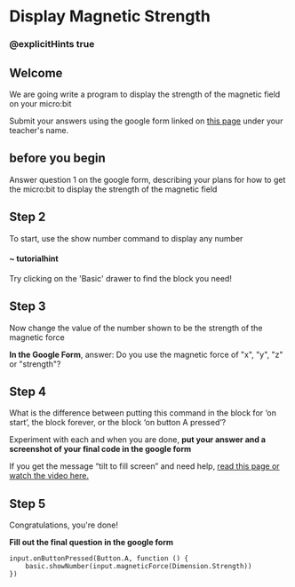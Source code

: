 # Display Magnetic Strength
### @explicitHints true
 
## Welcome
 
We are going write a program to display the strength of the magnetic field on your micro:bit
 
Submit your answers using the google form linked on [this page](https://schoolwidelabs.github.io/sensor-immersion/assessments/Lesson2/magnetometer_assessment.html) under your teacher's name.
 
## before you begin
 
Answer question 1 on the google form, describing your plans for how to get the micro:bit to display the strength of the magnetic field
 
## Step 2
 
To start, use the show number command to display any number 
 
#### ~ tutorialhint
Try clicking on the 'Basic' drawer to find the block you need!
 
## Step 3
 
Now change the value of the number shown to be the strength of the magnetic force
 
**In the Google Form**, answer: Do you use the magnetic force of "x", "y", "z" or "strength"? 
 
## Step 4
 
What is the difference between putting this command in the block for ‘on start’, the block forever, or the block ‘on button A pressed’?
 
Experiment with each and when you are done, **put your answer and a screenshot of your final code in the google form**
 
If you get the message “tilt to fill screen” and need help, [read this page or watch the video here.](https://support.microbit.org/support/solutions/articles/19000008874-calibrating-the-micro-bit-compass#:~:text=When%20you%20load%20a%20program,this%2C%20your%20program%20will%20run.)
 
## Step 5
 
Congratulations, you're done!
 
**Fill out the final question in the google form**
 
```ghost
input.onButtonPressed(Button.A, function () {
    basic.showNumber(input.magneticForce(Dimension.Strength))
})
```
